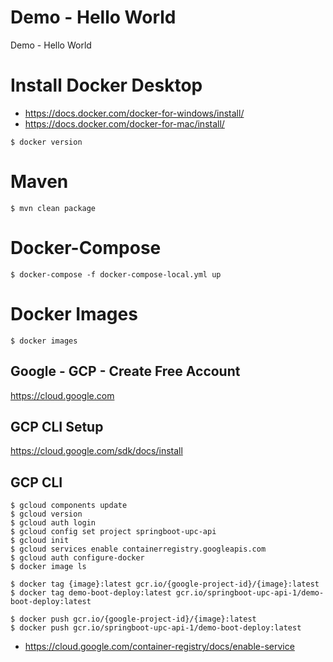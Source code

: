 # Demo - Hello World
Demo - Hello World

# Install Docker Desktop
- https://docs.docker.com/docker-for-windows/install/
- https://docs.docker.com/docker-for-mac/install/
```
$ docker version
```

# Maven
```
$ mvn clean package
```

# Docker-Compose
```
$ docker-compose -f docker-compose-local.yml up
```

# Docker Images
```
$ docker images
```

## Google - GCP - Create Free Account
https://cloud.google.com

## GCP CLI Setup
https://cloud.google.com/sdk/docs/install

## GCP CLI
```
$ gcloud components update
$ gcloud version
$ gcloud auth login
$ gcloud config set project springboot-upc-api
$ gcloud init
$ gcloud services enable containerregistry.googleapis.com
$ gcloud auth configure-docker
$ docker image ls

$ docker tag {image}:latest gcr.io/{google-project-id}/{image}:latest
$ docker tag demo-boot-deploy:latest gcr.io/springboot-upc-api-1/demo-boot-deploy:latest

$ docker push gcr.io/{google-project-id}/{image}:latest
$ docker push gcr.io/springboot-upc-api-1/demo-boot-deploy:latest
```
- https://cloud.google.com/container-registry/docs/enable-service